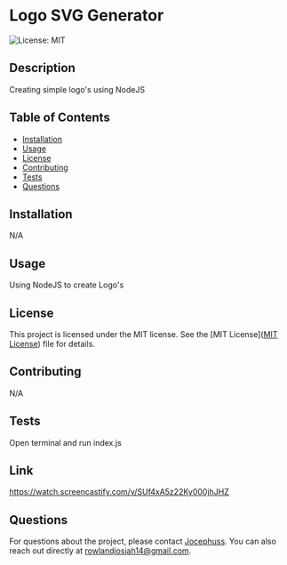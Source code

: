 
# Logo SVG  Generator

![License: MIT](https://img.shields.io/badge/License-MIT-yellow.svg)

## Description
Creating simple logo's using NodeJS

## Table of Contents
- [Installation](#installation)
- [Usage](#usage)
- [License](#license)
- [Contributing](#contributing)
- [Tests](#tests)
- [Questions](#questions)

## Installation
N/A

## Usage
Using NodeJS to create Logo's


## License

This project is licensed under the MIT license. See the [MIT License]([MIT License](https://opensource.org/licenses/MIT)) file for details.


## Contributing
N/A

## Tests
Open terminal and run index.js 

## Link
https://watch.screencastify.com/v/SUf4xA5z22Ky000jhJHZ

## Questions
For questions about the project, please contact [Jocephuss](https://github.com/Jocephuss).
You can also reach out directly at rowlandjosiah14@gmail.com.

